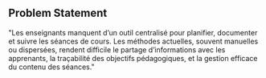 ## Problem Statement
"Les enseignants manquent d’un outil centralisé pour planifier, documenter et suivre les séances de cours. Les méthodes actuelles, souvent manuelles ou dispersées, rendent difficile le partage d’informations avec les apprenants, la traçabilité des objectifs pédagogiques, et la gestion efficace du contenu des séances."
